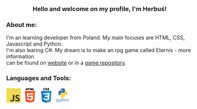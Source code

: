 <h3 align="center">Hello and welcome on my profile, I'm Herbuś!</h3>

<h3 align="left">About me:</h3>
<p align="left">
I'm an learning developer from Poland. My main focuses are HTML, CSS, Javascript and Python.<br>
I'm also learing C#. My dream is to make an rpg game called Eternis - more information<br>
can be found on <a href="https://github.com/herbusdev/Eternis-website">website</a> or in a <a href="https://github.com/herbusdev/Eternis">game repository</a>.
</p>

<h3 align="left">Languages and Tools:</h3>
<p align="left">
<img src="https://raw.githubusercontent.com/devicons/devicon/master/icons/javascript/javascript-original.svg" alt="javascript" width="40" height="40"/>
<img src="https://raw.githubusercontent.com/devicons/devicon/master/icons/html5/html5-original-wordmark.svg" alt="html5" width="40" height="40"/>
<img src="https://raw.githubusercontent.com/devicons/devicon/master/icons/css3/css3-original-wordmark.svg" alt="css3" width="40" height="40"/>
<img src="https://raw.githubusercontent.com/devicons/devicon/master/icons/python/python-original-wordmark.svg" alt="python" width="40" height="40"/>

